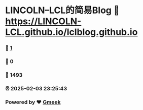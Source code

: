# LINCOLN–LCL的简易Blog :link: https://LINCOLN-LCL.github.io/lclblog.github.io 
### :page_facing_up: [1](https://LINCOLN-LCL.github.io/lclblog.github.io/tag.html) 
### :speech_balloon: 0 
### :hibiscus: 1493 
### :alarm_clock: 2025-02-03 23:25:43 
### Powered by :heart: [Gmeek](https://github.com/Meekdai/Gmeek)
